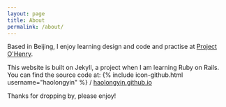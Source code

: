 ```yaml
---
layout: page
title: About
permalink: /about/
---
```


Based in Beijing, I enjoy learning design and code and practise at [Project O'Henry](http://projectohenry.com/).

This website is built on Jekyll, a project when I am learning Ruby on Rails. You can find the source code at:
{% include icon-github.html username="haolongyin" %} /
[haolongyin.github.io](https://github.com/haolongyin/haolongyin.github.io)

Thanks for dropping by, please enjoy!
